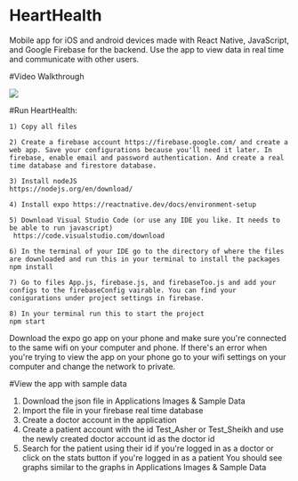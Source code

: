 # HeartHealth
Mobile app for iOS and android devices made with React Native, JavaScript, and Google Firebase for the backend. Use the app to view data in real time and communicate with other users.

#Video Walkthrough

![](https://i.imgur.com/KI0x21v.gif)


#Run HeartHealth:

	1) Copy all files

	2) Create a firebase account https://firebase.google.com/ and create a web app. Save your configurations because you'll need it later. In firebase, enable email and password authentication. And create a real time database and firestore database.
	
	3) Install nodeJS 
	https://nodejs.org/en/download/

	4) Install expo https://reactnative.dev/docs/environment-setup
  
	5) Download Visual Studio Code (or use any IDE you like. It needs to be able to run javascript)
	 https://code.visualstudio.com/download

	6) In the terminal of your IDE go to the directory of where the files are downloaded and run this in your terminal to install the packages
	npm install

	7) Go to files App.js, firebase.js, and firebaseToo.js and add your configs to the firebaseConfig vairable. You can find your conigurations under project settings in firebase.
	
	8) In your terminal run this to start the project
	npm start

Download the expo go app on your phone and make sure you're connected to the same wifi on your computer and phone. 
If there's an error when you're trying to view the app on your phone go to your wifi settings on your computer and change the network to private. 


#View the app with sample data
1) Download the json file in Applications Images & Sample Data
2) Import the file in your firebase real time database
3) Create a doctor account in the application
4) Create a patient account with the id Test_Asher or Test_Sheikh and use the newly created doctor account id as the doctor id
5) Search for the patient using their id if you're logged in as a doctor or click on the stats button if you're logged in as a patient
You should see graphs similar to the graphs in Applications Images & Sample Data